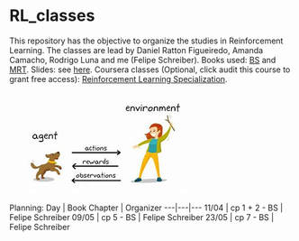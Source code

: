 # RL_classes
This repository has the objective to organize the studies in Reinforcement Learning. The classes are lead by Daniel Ratton Figueiredo, Amanda Camacho, Rodrigo Luna and me (Felipe Schreiber). Books used: [BS](https://web.stanford.edu/class/psych209/Readings/SuttonBartoIPRLBook2ndEd.pdf) and [MRT](https://cs.nyu.edu/~mohri/mlbook/). Slides: see [here](https://www.inf.ed.ac.uk/teaching/courses/rl/slides/). Coursera classes (Optional, click audit this course to grant free access): [Reinforcement Learning Specialization](https://www.coursera.org/specializations/reinforcement-learning).

![RL in a nutshell](https://github.com/FelipeSchreiber/RL_classes/blob/main/dog_RL.jpg)

Planning:
Day | Book Chapter | Organizer 
---|---|---
11/04 | cp 1 + 2 - BS | Felipe Schreiber 
09/05 | cp 5 - BS | Felipe Schreiber 
23/05 | cp 7 - BS | Felipe Schreiber 
